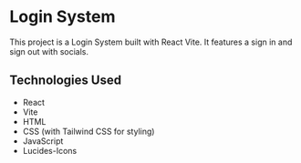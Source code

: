 # Login System

This project is a Login System built with React Vite. It features a sign in and sign out with socials.


## Technologies Used

- React
- Vite
- HTML
- CSS (with Tailwind CSS for styling)
- JavaScript
- Lucides-Icons
